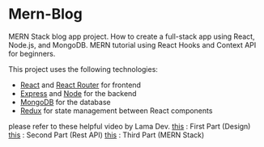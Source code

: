 # Mern-Blog

MERN Stack blog app project. How to create a full-stack app using React, Node.js, and MongoDB. MERN tutorial using React Hooks and Context API for beginners.
<br>

This project uses the following technologies:

- [React](https://reactjs.org) and [React Router](https://reacttraining.com/react-router/) for frontend
- [Express](http://expressjs.com/) and [Node](https://nodejs.org/en/) for the backend
- [MongoDB](https://www.mongodb.com/) for the database
- [Redux](https://redux.js.org/basics/usagewithreact) for state management between React components

please refer to these helpful video by Lama Dev.
[this](https://youtu.be/tlTdbc5byAs) : First Part (Design)
[this](https://youtu.be/OML9f6LXUUs) : Second Part (Rest API)
[this](https://youtu.be/LelifxOrzvw) : Third Part (MERN Stack)
